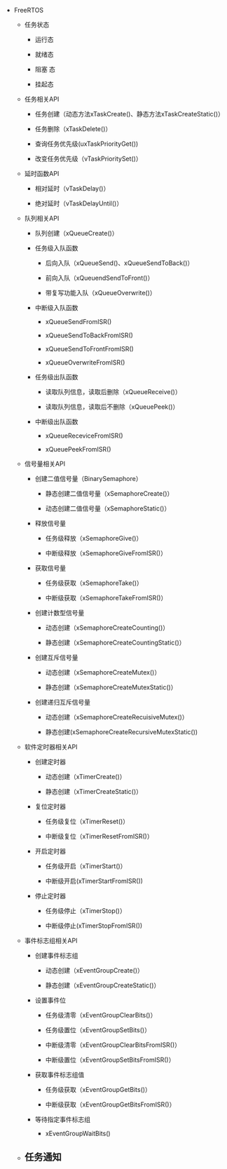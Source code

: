 - FreeRTOS  
    
    - 任务状态  
        
        - 运行态  
            
        
        - 就绪态  
            
        
        - 阻塞 态  
            
        
        - 挂起态  
            
    
    - 任务相关API  
        
        - 任务创建（动态方法xTaskCreate()、静态方法xTaskCreateStatic()）  
            
        
        - 任务删除（xTaskDelete()）  
            
        
        - 查询任务优先级(uxTaskPriorityGet())  
            
        
        - 改变任务优先级（vTaskPrioritySet()）  
            
    
    - 延时函数API  
        
        - 相对延时（vTaskDelay()）  
            
        
        - 绝对延时（vTaskDelayUntil()）  
            
    
    - 队列相关API  
        
        - 队列创建（xQueueCreate()）  
            
        
        - 任务级入队函数  
            
            - 后向入队（xQueueSend()、xQueueSendToBack()）  
                
            
            - 前向入队（xQueuendSendToFront()）  
                
            
            - 带复写功能入队（xQueueOverwrite()）  
                
        
        - 中断级入队函数  
            
            - xQueueSendFromISR()  
                
            
            - xQueueSendToBackFromISR()  
                
            
            - xQueueSendToFrontFromISR()  
                
            
            - xQueueOverwriteFromISR()  
                
        
        - 任务级出队函数  
            
            - 读取队列信息，读取后删除（xQueueReceive()）  
                
            
            - 读取队列信息，读取后不删除（xQueuePeek()）  
                
        
        - 中断级出队函数  
            
            - xQueueReceviceFromISR()  
                
            
            - xQueuePeekFromISR()  
                
    
    - 信号量相关API  
        
        - 创建二值信号量（BinarySemaphore）  
            
            - 静态创建二值信号量（xSemaphoreCreate()）  
                
            
            - 动态创建二值信号量（xSemaphoreStatic()）  
                
        
        - 释放信号量  
            
            - 任务级释放（xSemaphoreGive()）  
                
            
            - 中断级释放（xSemaphoreGiveFromISR()）  
                
        
        - 获取信号量  
            
            - 任务级获取（xSemaphoreTake()）  
                
            
            - 中断级获取（xSemaphoreTakeFromISR()）  
                
        
        - 创建计数型信号量  
            
            - 动态创建（xSemaphoreCreateCounting()）  
                
            
            - 静态创建（xSemaphoreCreateCountingStatic()）  
                
        
        - 创建互斥信号量  
            
            - 动态创建（xSemaphoreCreateMutex()）  
                
            
            - 静态创建（xSemaphoreCreateMutexStatic()）  
                
        
        - 创建递归互斥信号量  
            
            - 动态创建（xSemaphoreCreateRecuisiveMutex()）  
                
            
            - 静态创建(xSemaphoreCreateRecursiveMutexStatic())  
                
    
    - 软件定时器相关API  
        
        - 创建定时器  
            
            - 动态创建（xTimerCreate()）  
                
            
            - 静态创建（xTimerCreateStatic()）  
                
        
        - 复位定时器  
            
            - 任务级复位（xTimerReset()）  
                
            
            - 中断级复位（xTimerResetFromISR()）  
                
        
        - 开启定时器  
            
            - 任务级开启（xTimerStart()）  
                
            
            - 中断级开启(xTimerStartFromISR())  
                
        
        - 停止定时器  
            
            - 任务级停止（xTimerStop()）  
                
            
            - 中断级停止(xTimerStopFromISR())  
                
    
    - 事件标志组相关API  
        
        - 创建事件标志组  
            
            - 动态创建（xEventGroupCreate()）  
                
            
            - 静态创建（xEventGroupCreateStatic()）  
                
        
        - 设置事件位  
            
            - 任务级清零（xEventGroupClearBits()）  
                
            
            - 任务级置位（xEventGroupSetBits()）  
                
            
            - 中断级清零（xEventGroupClearBitsFromISR()）  
                
            
            - 中断级置位（xEventGroupSetBitsFromISR()）  
                
        
        - 获取事件标志组值  
            
            - 任务级获取（xEventGroupGetBits()）  
                
            
            - 中断级获取（xEventGroupGetBitsFromISR()）  
                
        
        - 等待指定事件标志组  
            - xEventGroupWaitBits()  
                
    
    - 任务通知  
        -